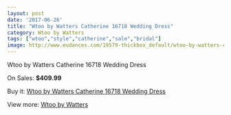 ```yaml
---
layout: post
date: '2017-06-26'
title: "Wtoo by Watters Catherine 16718 Wedding Dress"
category: Wtoo by Watters
tags: ["wtoo","style","catherine","sale","bridal"]
image: http://www.eudances.com/19579-thickbox_default/wtoo-by-watters-catherine-16718-wedding-dress.jpg
---
```

Wtoo by Watters Catherine 16718 Wedding Dress

On Sales: **$409.99**
<a href="https://www.eudances.com/en/wtoo-by-watters/5821-wtoo-by-watters-catherine-16718-wedding-dress.html"><amp-img layout="responsive" width="600" height="600" src="//www.eudances.com/19579-thickbox_default/wtoo-by-watters-catherine-16718-wedding-dress.jpg" alt="Wtoo by Watters Catherine 16718 Wedding Dress 0" /></a>
<a href="https://www.eudances.com/en/wtoo-by-watters/5821-wtoo-by-watters-catherine-16718-wedding-dress.html"><amp-img layout="responsive" width="600" height="600" src="//www.eudances.com/19581-thickbox_default/wtoo-by-watters-catherine-16718-wedding-dress.jpg" alt="Wtoo by Watters Catherine 16718 Wedding Dress 1" /></a>
<a href="https://www.eudances.com/en/wtoo-by-watters/5821-wtoo-by-watters-catherine-16718-wedding-dress.html"><amp-img layout="responsive" width="600" height="600" src="//www.eudances.com/19580-thickbox_default/wtoo-by-watters-catherine-16718-wedding-dress.jpg" alt="Wtoo by Watters Catherine 16718 Wedding Dress 2" /></a>

Buy it: [Wtoo by Watters Catherine 16718 Wedding Dress](https://www.eudances.com/en/wtoo-by-watters/5821-wtoo-by-watters-catherine-16718-wedding-dress.html "Wtoo by Watters Catherine 16718 Wedding Dress")

View more: [Wtoo by Watters](https://www.eudances.com/en/49-wtoo-by-watters "Wtoo by Watters")
